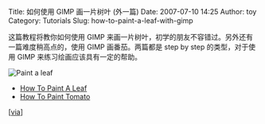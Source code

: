Title: 如何使用 GIMP 画一片树叶 (外一篇)
Date: 2007-07-10 14:25
Author: toy
Category: Tutorials
Slug: how-to-paint-a-leaf-with-gimp

这篇教程将教你如何使用 GIMP
来画一片树叶，初学的朋友不容错过。另外还有一篇难度稍高点的，使用 GIMP
画番茄。两篇都是 step by step 的类型，对于使用 GIMP
来练习绘画应该具有一定的帮助。

![Paint a leaf](http://i.linuxtoy.org/i/2007/07/paint-a-leaf-banner.png)

-   [How To Paint A
    Leaf](http://kalaalog.com/2007/07/08/how-to-paint-a-leaf/)
-   [How To Paint
    Tomato](http://kalaalog.com/2007/06/24/how-to-paint-tomato/)

[[via](http://kalaalog.com/)]
